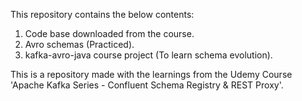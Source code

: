 This repository contains the below contents:

1. Code base downloaded from the course.
2. Avro schemas (Practiced).
3. kafka-avro-java course project (To learn schema evolution).

This is a repository made with the learnings from the Udemy Course 'Apache Kafka Series - Confluent Schema Registry & REST Proxy'.
